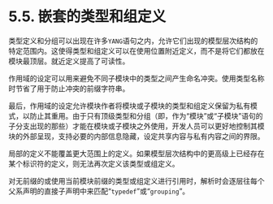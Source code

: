 # 5.5. 嵌套的类型和组定义

类型定义和分组可以出现在许多`YANG`语句之内，允许它们出现的模型层次结构的特定范围内。这使得类型和组定义可以在使用位置附近定义，而不是将它们都放在模块最顶层。就近定义提高了可读性。

作用域的设定可以用来避免不同子模块中的类型之间产生命名冲突。使用类型名称时节省了用于防止冲突的前缀字符串。

最后，作用域的设定允许模块作者将模块或子模块的类型和组定义保留为私有模式，以防止其重用。由于只有顶级类型和分组（即，作为“模块”或“子模块”语句的子分支出现的那些）才能在模块或子模块之外使用，开发人员可以更好地控制其模块的外部呈现，支持必要的内部信息隐藏，设定共享内容与私有内容之间的界限。

局部的定义不能覆盖更大范围上的定义。如果模型层次结构中的更高级上已经存在某个标识符的定义，则无法再次定义该类型或组定义。

对无前缀的或使用当前模块前缀的类型或组定义进行引用时，解析时会逐层往每个父系声明的直接子声明中来匹配“`typedef`”或“`grouping`”。
